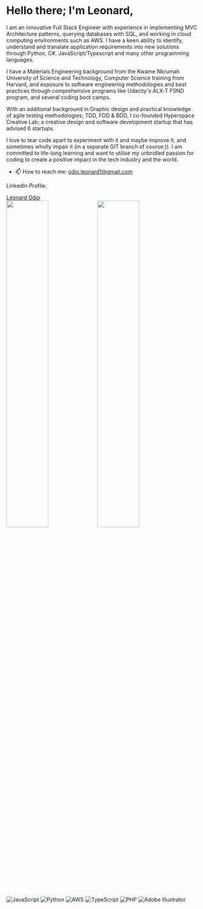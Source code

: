 <h1> Hello there; I'm Leonard, </h1>

I am an innovative Full Stack Engineer with experience in implementing MVC Architecture patterns, querying databases with SQL, and working in cloud computing environments such as AWS. I have a keen ability to identify, understand and translate application requirements into new solutions through Python, C#, JavaScript/Typescript and many other programming languages. 

I have a Materials Engineering background from the Kwame Nkrumah University of Science and Technology, Computer Science training from Harvard, and exposure to software engineering methodologies and best practices through comprehensive programs like Udacity's ALX-T FSND program, and several coding boot camps.

With an additional background in Graphic design and practical knowledge of agile testing methodologies; TDD, FDD & BDD, I co-founded Hyperspace Creative Lab; a creative design and software development startup that has advised 6 startups. 

I love to tear code apart to experiment with it and maybe improve it, and sometimes wholly impair it (in a separate GIT branch of course:)).
I am committed to life-long learning and want to utilise my unbridled passion for coding to create a positive impact in the tech industry and the world.
 
- 📫 How to reach me: odoi.leonard1@gmail.com

LinkedIn Profile:
<div class="badge-base LI-profile-badge" data-locale="en_US" data-size="medium" data-theme="dark" data-type="HORIZONTAL" data-vanity="leonard-odoi" data-version="v1"><a class="badge-base__link LI-simple-link" href="https://gh.linkedin.com/in/leonard-odoi?trk=profile-badge">Leonard Odoi</a></div>
<!---
The-Leo/The-Leo is a ✨ special ✨ repository because its `README.md` (this file) appears on your GitHub profile.
You can click the Preview link to take a look at your changes.
--->

<img align="left" width="47%" src="https://github-readme-stats.vercel.app/api/top-langs/?username=The-Leo&layout=compact" />

<img align="left" width="47%" src="https://github-readme-stats.vercel.app/api?username=The-Leo&show_icons=true&theme=radical" />


![JavaScript](https://img.shields.io/badge/javascript-%23323330.svg?style=for-the-badge&logo=javascript&logoColor=%23F7DF1E)
![Python](https://img.shields.io/badge/python-3670A0?style=for-the-badge&logo=python&logoColor=ffdd54)
![AWS](https://img.shields.io/badge/AWS-%23FF9900.svg?style=for-the-badge&logo=amazon-aws&logoColor=white)
![TypeScript](https://img.shields.io/badge/typescript-%23007ACC.svg?style=for-the-badge&logo=typescript&logoColor=white)
![PHP](https://img.shields.io/badge/php-%23777BB4.svg?style=for-the-badge&logo=php&logoColor=white)
![Adobe Illustrator](https://img.shields.io/badge/adobe%20illustrator-%23FF9A00.svg?style=for-the-badge&logo=adobe%20illustrator&logoColor=white)

              
